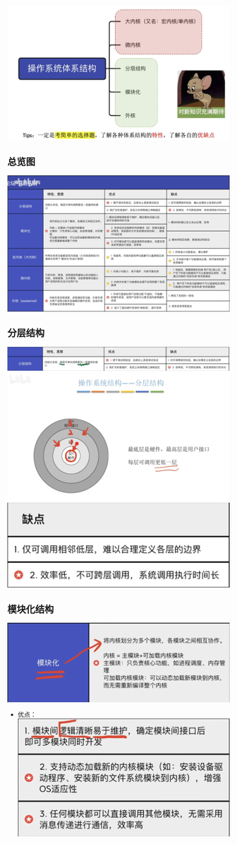 

![输入图片说明](/imgs/2025-07-26/oo1sqF0YflwzW5lF.png)
## 总览图
![输入图片说明](/imgs/2025-07-26/vslDR70RFuk6r7V4.png)

## 分层结构
![输入图片说明](/imgs/2025-07-26/uqT7jclVBtaGoxwl.png)
![输入图片说明](/imgs/2025-07-26/7cXVSddgunhwFUKa.png)
![输入图片说明](/imgs/2025-07-26/kFxJJ8ulQwijRFQr.png)

## 模块化结构
![输入图片说明](/imgs/2025-07-26/yoq0soalDi2SZcyK.png)
- 优点：
![输入图片说明](/imgs/2025-07-26/UMiu2VSZvBiqeSuy.png)
<!--stackedit_data:
eyJoaXN0b3J5IjpbMTk4NTMwOTgxOV19
-->